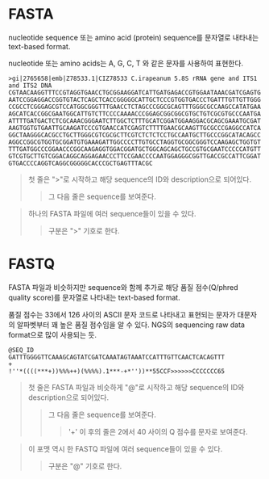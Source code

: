 # FASTA
nucleotide sequence 또는 amino acid (protein) sequence를 문자열로 내타내는 text-based format.

nucleotide 또는 amino acids는 A, G, C, T 와 같은 문자를 사용하여 표현한다.

```
>gi|2765658|emb|Z78533.1|CIZ78533 C.irapeanum 5.8S rRNA gene and ITS1 and ITS2 DNA
CGTAACAAGGTTTCCGTAGGTGAACCTGCGGAAGGATCATTGATGAGACCGTGGAATAAACGATCGAGTG
AATCCGGAGGACCGGTGTACTCAGCTCACCGGGGGCATTGCTCCCGTGGTGACCCTGATTTGTTGTTGGG
CCGCCTCGGGAGCGTCCATGGCGGGTTTGAACCTCTAGCCCGGCGCAGTTTGGGCGCCAAGCCATATGAA
AGCATCACCGGCGAATGGCATTGTCTTCCCCAAAACCCGGAGCGGCGGCGTGCTGTCGCGTGCCCAATGA
ATTTTGATGACTCTCGCAAACGGGAATCTTGGCTCTTTGCATCGGATGGAAGGACGCAGCGAAATGCGAT
AAGTGGTGTGAATTGCAAGATCCCGTGAACCATCGAGTCTTTTGAACGCAAGTTGCGCCCGAGGCCATCA
GGCTAAGGGCACGCCTGCTTGGGCGTCGCGCTTCGTCTCTCTCCTGCCAATGCTTGCCCGGCATACAGCC
AGGCCGGCGTGGTGCGGATGTGAAAGATTGGCCCCTTGTGCCTAGGTGCGGCGGGTCCAAGAGCTGGTGT
TTTGATGGCCCGGAACCCGGCAAGAGGTGGACGGATGCTGGCAGCAGCTGCCGTGCGAATCCCCCATGTT
GTCGTGCTTGTCGGACAGGCAGGAGAACCCTTCCGAACCCCAATGGAGGGCGGTTGACCGCCATTCGGAT
GTGACCCCAGGTCAGGCGGGGGCACCCGCTGAGTTTACGC
```
> 첫 줄은 ">"로 시작하고 해당 sequence의 ID와 description으로 되어있다.
>   > 그 다음 줄은 sequence를 보여준다.

> 하나의 FASTA 파일에 여러 sequence들이 있을 수 있다.
>   > 구분은 ">" 기호로 한다.

# FASTQ
FASTA 파일과 비슷하지만 sequence와 함께 추가로 해당 품질 점수(Q/phred quality score)를 문자열로 나타내는 text-based format.

품질 점수는 33에서 126 사이의 ASCII 문자 코드로 나타내고 표현되는 문자가 대문자의 알파벳부터 꽤 높은 품질 점수임을 알 수 있다.
NGS의 sequencing raw data format으로 많이 사용되는 듯.
```
@SEQ_ID
GATTTGGGGTTCAAAGCAGTATCGATCAAATAGTAAATCCATTTGTTCAACTCACAGTTT
+
!''*((((***+))%%%++)(%%%%).1***-+*''))**55CCF>>>>>>CCCCCCC65
```
> 첫 줄은 FASTA 파일과 비슷하게 "@"로 시작하고 해당 sequence의 ID와 description으로 되어있다.
>   > 그 다음 줄은 sequence를 보여준다.
>   >   > '+' 이 후의 줄은 2에서 40 사이의 Q 점수를 문자로 보여준다.

> 이 포맷 역시 한 FASTQ 파일에 여러 sequence들이 있을 수 있다.
>   > 구분은 "@" 기호로 한다.
